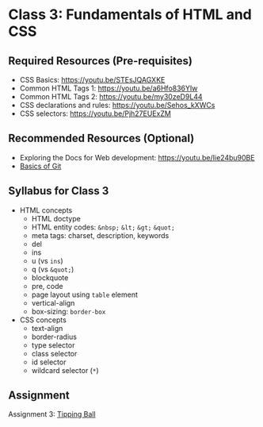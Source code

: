 # Class 3: Fundamentals of HTML and CSS

## Required Resources (Pre-requisites)
* CSS Basics: https://youtu.be/STEsJQAGXKE
* Common HTML Tags 1: https://youtu.be/a6Hfo836YIw
* Common HTML Tags 2: https://youtu.be/my30zeD9L44
* CSS declarations and rules: https://youtu.be/Sehos_kXWCs
* CSS selectors: https://youtu.be/Pjh27EUExZM

## Recommended Resources (Optional)
* Exploring the Docs for Web development: https://youtu.be/Iie24bu90BE
* [Basics of Git](https://www.freecodecamp.org/news/learn-the-basics-of-git-in-under-10-minutes-da548267cc91/)

## Syllabus for Class 3
* HTML concepts
  - HTML doctype
  - HTML entity codes: `&nbsp;` `&lt;` `&gt;` `&quot;`
  - meta tags: charset, description, keywords
  - del
  - ins
  - u (vs `ins`)
  - q (vs `&quot;`)
  - blockquote
  - pre, code
  - page layout using `table` element
  - vertical-align
  - box-sizing: `border-box`
* CSS concepts
  - text-align
  - border-radius
  - type selector
  - class selector
  - id selector
  - wildcard selector (`*`)

## Assignment
Assignment 3: [Tipping Ball](./assign/03.md)
